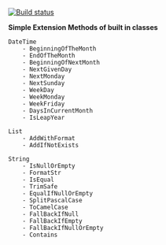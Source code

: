 
[![Build status](https://ci.appveyor.com/api/projects/status/qq9fkk5wrrhyl79o?svg=true)](https://ci.appveyor.com/project/xatzipe/xtzp-extensions)

**Simple Extension Methods of built in classes**
    
    DateTime
        - BeginningOfTheMonth
        - EndOfTheMonth
        - BeginningOfNextMonth
        - NextGivenDay
        - NextMonday
        - NextSunday
        - WeekDay
        - WeekMonday
        - WeekFriday
        - DaysInCurrentMonth
        - IsLeapYear
        
    List
        - AddWithFormat
        - AddIfNotExists
    
    String
        - IsNullOrEmpty
        - FormatStr
        - IsEqual
        - TrimSafe
        - EqualIfNullOrEmpty
        - SplitPascalCase
        - ToCamelCase
        - FallBackIfNull
        - FallBackIfEmpty
        - FallBackIfNullOrEmpty
        - Contains
    
     